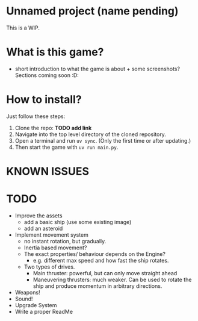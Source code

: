 Unnamed project (name pending)
==============================

This is a WIP.

What is this game?
==================
- short introduction to what the game is about + some screenshots?
Sections coming soon :D:

How to install?
===============
Just follow these steps:
1. Clone the repo: **TODO add link**
2. Navigate into the top level directory of the cloned  repository.
3. Open a terminal and run `uv sync`. (Only the first time or after updating.)
4. Then start the game with `uv run main.py`.


KNOWN ISSUES
============

TODO
====
- Improve the assets
  - add a basic ship (use some existing image)
  - add an asteroid
- Implement movement system
  - no instant rotation, but gradually.
  - Inertia based movement? 
  - The exact properties/ behaviour depends on the Engine?
    - e.g. different max speed and how fast the ship rotates.
  - Two types of drives. 
    - Main thruster: powerful, but can only move straight ahead
    - Maneuvering thrusters: much weaker. Can be used to rotate the ship and produce momentum in arbitrary directions.
- Weapons!
- Sound!
- Upgrade System
- Write a proper ReadMe